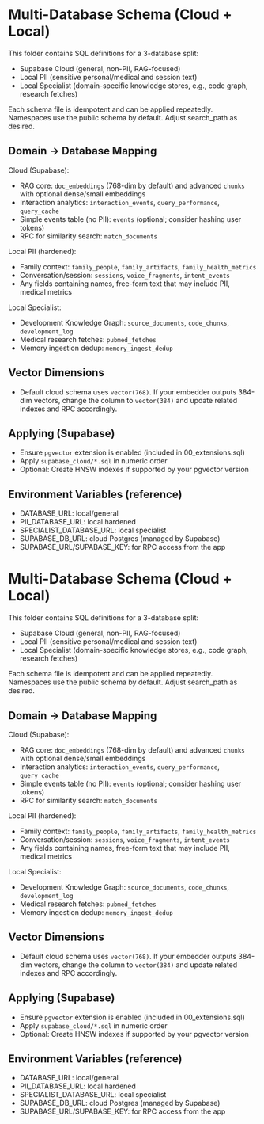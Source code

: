 # Multi-Database Schema (Cloud + Local)

This folder contains SQL definitions for a 3-database split:

- Supabase Cloud (general, non-PII, RAG-focused)
- Local PII (sensitive personal/medical and session text)
- Local Specialist (domain-specific knowledge stores, e.g., code graph, research fetches)

Each schema file is idempotent and can be applied repeatedly. Namespaces use the public schema by default. Adjust search_path as desired.

## Domain → Database Mapping

Cloud (Supabase):
- RAG core: `doc_embeddings` (768-dim by default) and advanced `chunks` with optional dense/small embeddings
- Interaction analytics: `interaction_events`, `query_performance`, `query_cache`
- Simple events table (no PII): `events` (optional; consider hashing user tokens)
- RPC for similarity search: `match_documents`

Local PII (hardened):
- Family context: `family_people`, `family_artifacts`, `family_health_metrics`
- Conversation/session: `sessions`, `voice_fragments`, `intent_events`
- Any fields containing names, free-form text that may include PII, medical metrics

Local Specialist:
- Development Knowledge Graph: `source_documents`, `code_chunks`, `development_log`
- Medical research fetches: `pubmed_fetches`
- Memory ingestion dedup: `memory_ingest_dedup`

## Vector Dimensions

- Default cloud schema uses `vector(768)`. If your embedder outputs 384-dim vectors, change the column to `vector(384)` and update related indexes and RPC accordingly.

## Applying (Supabase)

- Ensure `pgvector` extension is enabled (included in 00_extensions.sql)
- Apply `supabase_cloud/*.sql` in numeric order
- Optional: Create HNSW indexes if supported by your pgvector version

## Environment Variables (reference)

- DATABASE_URL: local/general
- PII_DATABASE_URL: local hardened
- SPECIALIST_DATABASE_URL: local specialist
- SUPABASE_DB_URL: cloud Postgres (managed by Supabase)
- SUPABASE_URL/SUPABASE_KEY: for RPC access from the app
# Multi-Database Schema (Cloud + Local)

This folder contains SQL definitions for a 3-database split:

- Supabase Cloud (general, non-PII, RAG-focused)
- Local PII (sensitive personal/medical and session text)
- Local Specialist (domain-specific knowledge stores, e.g., code graph, research fetches)

Each schema file is idempotent and can be applied repeatedly. Namespaces use the public schema by default. Adjust search_path as desired.

## Domain → Database Mapping

Cloud (Supabase):
- RAG core: `doc_embeddings` (768-dim by default) and advanced `chunks` with optional dense/small embeddings
- Interaction analytics: `interaction_events`, `query_performance`, `query_cache`
- Simple events table (no PII): `events` (optional; consider hashing user tokens)
- RPC for similarity search: `match_documents`

Local PII (hardened):
- Family context: `family_people`, `family_artifacts`, `family_health_metrics`
- Conversation/session: `sessions`, `voice_fragments`, `intent_events`
- Any fields containing names, free-form text that may include PII, medical metrics

Local Specialist:
- Development Knowledge Graph: `source_documents`, `code_chunks`, `development_log`
- Medical research fetches: `pubmed_fetches`
- Memory ingestion dedup: `memory_ingest_dedup`

## Vector Dimensions

- Default cloud schema uses `vector(768)`. If your embedder outputs 384-dim vectors, change the column to `vector(384)` and update related indexes and RPC accordingly.

## Applying (Supabase)

- Ensure `pgvector` extension is enabled (included in 00_extensions.sql)
- Apply `supabase_cloud/*.sql` in numeric order
- Optional: Create HNSW indexes if supported by your pgvector version

## Environment Variables (reference)

- DATABASE_URL: local/general
- PII_DATABASE_URL: local hardened
- SPECIALIST_DATABASE_URL: local specialist
- SUPABASE_DB_URL: cloud Postgres (managed by Supabase)
- SUPABASE_URL/SUPABASE_KEY: for RPC access from the app
